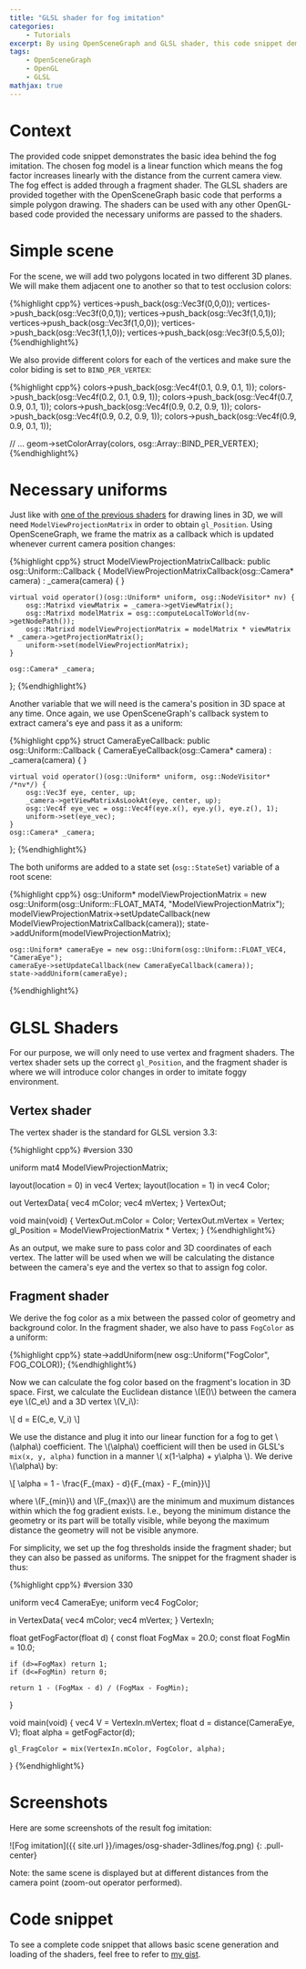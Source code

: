 ```yaml
---
title: "GLSL shader for fog imitation"
categories: 
    - Tutorials
excerpt: By using OpenSceneGraph and GLSL shader, this code snippet demonstrates a simplest way to add a fog effect to your geometries by diluting geometry's color into the background color. 
tags: 
    - OpenSceneGraph 
    - OpenGL 
    - GLSL
mathjax: true
---
```


# Context

The provided code snippet demonstrates the basic idea behind the fog imitation. The chosen fog model is a linear function which means the fog factor increases linearly with the distance from the current camera view. The fog effect is added through a fragment shader. The GLSL shaders are provided together with the OpenSceneGraph basic code that performs a simple polygon drawing. The shaders can be used with any other OpenGL-based code provided the necessary uniforms are passed to the shaders.

# Simple scene 

For the scene, we will add two polygons located in two different 3D planes. We will make them adjacent one to another so that to test occlusion colors:

{%highlight cpp%}
vertices->push_back(osg::Vec3f(0,0,0));
vertices->push_back(osg::Vec3f(0,0,1));
vertices->push_back(osg::Vec3f(1,0,1));
vertices->push_back(osg::Vec3f(1,0,0));
vertices->push_back(osg::Vec3f(1,1,0));
vertices->push_back(osg::Vec3f(0.5,5,0));
{%endhighlight%}

We also provide different colors for each of the vertices and make sure the color biding is set to `BIND_PER_VERTEX`:

{%highlight cpp%}
colors->push_back(osg::Vec4f(0.1, 0.9, 0.1, 1));
colors->push_back(osg::Vec4f(0.2, 0.1, 0.9, 1));
colors->push_back(osg::Vec4f(0.7, 0.9, 0.1, 1));
colors->push_back(osg::Vec4f(0.9, 0.2, 0.9, 1));
colors->push_back(osg::Vec4f(0.9, 0.2, 0.9, 1));
colors->push_back(osg::Vec4f(0.9, 0.9, 0.1, 1));

// ...
geom->setColorArray(colors, osg::Array::BIND_PER_VERTEX);
{%endhighlight%}

# Necessary uniforms 

Just like with [one of the previous shaders](http://vicrucann.github.io/tutorials/osg-shader-3dlines/) for drawing lines in 3D, we will need `ModelViewProjectionMatrix` in order to obtain `gl_Position`. Using OpenSceneGraph, we frame the matrix as a callback which is updated whenever current camera position changes: 

{%highlight cpp%}
struct ModelViewProjectionMatrixCallback: public osg::Uniform::Callback
{
    ModelViewProjectionMatrixCallback(osg::Camera* camera) :
            _camera(camera) {
    }

    virtual void operator()(osg::Uniform* uniform, osg::NodeVisitor* nv) {
        osg::Matrixd viewMatrix = _camera->getViewMatrix();
        osg::Matrixd modelMatrix = osg::computeLocalToWorld(nv->getNodePath());
        osg::Matrixd modelViewProjectionMatrix = modelMatrix * viewMatrix * _camera->getProjectionMatrix();
        uniform->set(modelViewProjectionMatrix);
    }

    osg::Camera* _camera;
};
{%endhighlight%}

Another variable that we will need is the camera's position in 3D space at any time. Once again, we use OpenSceneGraph's callback system to extract camera's eye and pass it as a uniform:

{%highlight cpp%}
struct CameraEyeCallback: public osg::Uniform::Callback
{
    CameraEyeCallback(osg::Camera* camera) :
            _camera(camera) {
    }

    virtual void operator()(osg::Uniform* uniform, osg::NodeVisitor* /*nv*/) {
        osg::Vec3f eye, center, up;
        _camera->getViewMatrixAsLookAt(eye, center, up);
        osg::Vec4f eye_vec = osg::Vec4f(eye.x(), eye.y(), eye.z(), 1);
        uniform->set(eye_vec);
    }
    osg::Camera* _camera;
};
{%endhighlight%}

The both uniforms are added to a state set (`osg::StateSet`) variable of a root scene:

{%highlight cpp%}
osg::Uniform* modelViewProjectionMatrix = new osg::Uniform(osg::Uniform::FLOAT_MAT4, "ModelViewProjectionMatrix");
    modelViewProjectionMatrix->setUpdateCallback(new ModelViewProjectionMatrixCallback(camera));
    state->addUniform(modelViewProjectionMatrix);

    osg::Uniform* cameraEye = new osg::Uniform(osg::Uniform::FLOAT_VEC4, "CameraEye");
    cameraEye->setUpdateCallback(new CameraEyeCallback(camera));
    state->addUniform(cameraEye);
{%endhighlight%}

# GLSL Shaders

For our purpose, we will only need to use vertex and fragment shaders. The vertex shader sets up the correct `gl_Position`, and the fragment shader is where we will introduce color changes in order to imitate foggy environment.

## Vertex shader

The vertex shader is the standard for GLSL version 3.3:

{%highlight cpp%}
#version 330

uniform mat4 ModelViewProjectionMatrix;

layout(location = 0) in vec4 Vertex;
layout(location = 1) in vec4 Color;

out VertexData{
    vec4 mColor;
    vec4 mVertex;
} VertexOut;

void main(void)
{
    VertexOut.mColor = Color;
    VertexOut.mVertex = Vertex;
    gl_Position = ModelViewProjectionMatrix * Vertex;
}
{%endhighlight%}

As an output, we make sure to pass color and 3D coordinates of each vertex. The latter will be used when we will be calculating the distance between the camera's eye and the vertex so that to assign fog color.

## Fragment shader

We derive the fog color as a mix between the passed color of geometry and background color. In the fragment shader, we also have to pass `FogColor` as a uniform:

{%highlight cpp%}
state->addUniform(new osg::Uniform("FogColor", FOG_COLOR));
{%endhighlight%}

Now we can calculate the fog color based on the fragment's location in 3D space. First, we calculate the Euclidean distance \\(E()\\) between the camera eye \\(C_e\\) and a 3D vertex \\(V_i\\):

\\[ d = E(C_e, V_i) \\]

We use the distance and plug it into our linear function for a fog to get \\(\alpha\\) coefficient. The \\(\alpha\\) coefficient will then be used in GLSL's `mix(x, y, alpha)` function in a manner \\( x(1-\alpha) + y\alpha \\). We derive \\(\alpha\\) by:

\\[ \alpha = 1 - \frac{F_{max} - d}{F_{max} - F_{min}}\\]

where \\(F_{min}\\) and \\(F_{max}\\) are the minimum and muximum distances within which the fog gradient exists. I.e., beyong the minimum distance the geometry or its part will be totally visible, while beyong the maximum distance the geometry will not be visible anymore. 

For simplicity, we set up the fog thresholds inside the fragment shader; but they can also be passed as uniforms. The snippet for the fragment shader is thus:

{%highlight cpp%}
#version 330

uniform vec4 CameraEye;
uniform vec4 FogColor;

in VertexData{
    vec4 mColor;
    vec4 mVertex;
} VertexIn;

float getFogFactor(float d)
{
    const float FogMax = 20.0;
    const float FogMin = 10.0;

    if (d>=FogMax) return 1;
    if (d<=FogMin) return 0;

    return 1 - (FogMax - d) / (FogMax - FogMin);
}

void main(void)
{
    vec4 V = VertexIn.mVertex;
    float d = distance(CameraEye, V);
    float alpha = getFogFactor(d);

    gl_FragColor = mix(VertexIn.mColor, FogColor, alpha);
}
{%endhighlight%}

# Screenshots

Here are some screenshots of the result fog imitation:

![Fog imitation]({{ site.url }}/images/osg-shader-3dlines/fog.png)
{: .pull-center}

Note: the same scene is displayed but at different distances from the camera point (zoom-out operator performed).

# Code snippet

To see a complete code snippet that allows basic scene generation and loading of the shaders, feel free to refer to [my gist](https://gist.github.com/vicrucann/3214c150012c6816c487a451a12590fe). 

